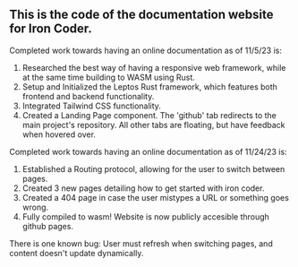 ## This is the code of the documentation website for Iron Coder.

Completed work towards having an online documentation as of 11/5/23 is:

1. Researched the best way of having a responsive web framework, while at the same time building to WASM using Rust.
2. Setup and Initialized the Leptos Rust framework, which features both frontend and backend functionality.
3. Integrated Tailwind CSS functionality.
4. Created a Landing Page component. The 'github' tab redirects to the main project's repository. All other tabs are floating, but have feedback when hovered over.



Completed work towards having an online documentation as of 11/24/23 is:

1. Established a Routing protocol, allowing for the user to switch between pages.
2. Created 3 new pages detailing how to get started with iron coder.
3. Created a 404 page in case the user mistypes a URL or something goes wrong.
4. Fully compiled to wasm! Website is now publicly accesible through github pages.


There is one known bug: User must refresh when switching pages, and content doesn't update dynamically.